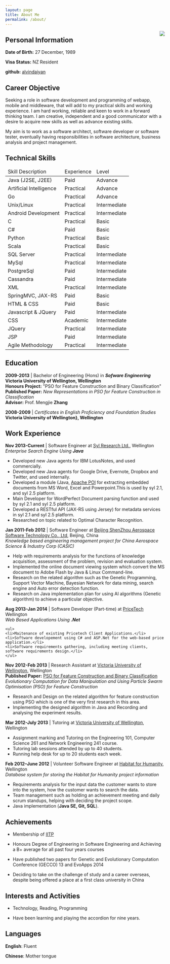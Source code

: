 ```yaml
---
layout: page
title: About Me
permalink: /about/
---
```

<img style="float: right" src="{{ site.url }}/assets/IMAG0067.jpg">

## Personal Information

 **Date of Birth:** 27 December, 1989

 **Visa Status:** NZ Resident

 **github:** [alvindaiyan](https://github.com/alvindaiyan)

<!-- ![package control not showing]() -->


## Career Objective

Seeking a role in software development and programming of webapp, mobile and middleware, that will add to my practical skills and working experience. I am hard working, reliable and keen to work in a forward thinking team. I am creative, independent and a good communicator with a desire to acquire new skills as well as advance existing skills.

My aim is to work as a software architect, software developer or software tester, eventually having responsibilities in software architecture, business analysis and project management.

## Technical Skills

<table class="table">
<thead>
<tr>
	<td>Skill Description</td>
	<td>Experience</td>
	<td>Level</td>
</tr>
</thead>
<tbody>
<tr>
	<td>Java (J2SE, J2EE)</td>
	<td>Paid</td>
	<td>Advance</td>
</tr>
<tr>
	<td>Artificial Intelligence</td>
	<td>Practical</td>
	<td>Advance</td>
</tr>
<tr>
	<td>Go</td>
	<td>Practical</td>
	<td>Advance</td>
</tr>
<tr>
	<td>Unix/Linux 	</td>
	<td>Practical</td>
	<td>Intermediate</td>
</tr>
<tr>
	<td>Android Development</td>
	<td>Practical</td>
	<td>Intermediate</td>
</tr>
<tr>
	<td>C</td>
	<td>Practical</td>
	<td>Basic</td>
</tr>
<tr>
	<td>C#</td>
	<td>Paid</td>
	<td>Basic</td>
</tr>
<tr>
	<td>Python</td>
	<td>Practical</td>
	<td>Basic</td>
</tr>
<tr>
	<td>Scala</td>
	<td>Practical</td>
	<td>Basic</td>
</tr>

<tr>
	<td>SQL Server</td>
	<td>Practical</td> 			
	<td>Intermediate </td>
</tr>
<tr>
	<td>MySql</td>
	<td>Practical</td>
	<td>Intermediate</td>  
</tr>
<tr>
	<td>PostgreSql</td> 				
	<td>Paid</td>					
	<td>Intermediate</td>  
</tr>
<tr>
	<td>Cassandra</td> 				
	<td>Paid</td> 					
	<td>Intermediate</td> 
</tr>
<tr>
	<td>XML</td> 					
	<td>Practical</td> 			
	<td>Intermediate</td> 	
</tr>

<tr>
	<td>SpringMVC, JAX-RS</td>
	<td>Paid</td>
	<td>Basic</td> 
</tr>
<tr>
	<td>HTML & CSS</td>
	<td>Paid</td>
	<td>Basic</td> 
</tr>
<tr>
	<td>Javascript & JQuery</td>
	<td>Paid</td>
	<td>Intermediate</td> 
</tr>
<tr>
	<td>CSS</td>
	<td>Academic</td>
	<td>Intermediate</td>  
</tr>
<tr>
	<td>JQuery</td>
	<td>Practical</td>
	<td>Intermediate</td> 
</tr>
<tr>
	<td>JSP</td>
	<td>Paid</td>
	<td>Intermediate</td> 
</tr>
<tr>
	<td>Agile Methodology</td> 		
	<td>Practical</td> 			
	<td>Intermediate</td>
</tr>
</tbody>	
</table>


## Education
**2009-2013** | Bachelor of Engineering (Hons) in ***Sofware Engineering***<br/>
**Victoria University of Wellington, Wellington**<br/>
**Honours Project:** "PSO for Feature Construction and Binary Classification" <br/>
**Published Paper:** *New Representations in PSO for Feature Construction in Classification*<br/>
**Advisor:** Prof. Mengjie **Zhang**

**2008-2009** | *Certificates in English Proficiency and Foundation Studies*<br/>
**Victoria University of Wellington}, Wellington**

## Work Experience

<div class="panel panel-default">
  <div class="panel-body">
    <b>Nov 2013-Current</b> | Software Engineer at <a href="www.sylresearch.co.nz">Syl Research Ltd.</a>, Wellington <br/>
	<i>Enterprise Search Engine Using <b>Java</b></i>
	<ul>
	<li>Developed new Java agents for IBM LotusNotes, and used commercially. </li>
	<li>Developed new Java agents for Google Drive, Evernote, Dropbox and Twitter, and used internally.</li>
	<li>Developed a module (Java,  <a href="http://poi.apache.org/">Apache POI</a> for extracting embedded documents from MS Word, Excel and Powerpoint.This is used by syl 2.1, and syl 2.5 platform.</li>
	<li>Main Developer for WordPerfect Document parsing function and used by syl 2.1 and syl 2.5 platform.</li>
	<li>Developed a RESTful API (JAX-RS using Jersey) for metadata services in syl 2.1 and syl 2.5 platform.</li>
	<li>Researched on topic related to Optimal Character Recognition.</li>
	</ul>
  </div>
</div>

**Jan 2011-Feb 2012** | Software Engineer at [Beijing ShenZhou Aerospace Software Technology Co., Ltd](http://www.bjsasc.com/), Beijing, China<br/> 
*Knowledge based engineering management project for China Aerospace Science & Industry Corp (CASIC)*

- Help with requirements analysis for the functions of knowledge acquisition, assessment of the problem, revision and evaluation system.
- Implemented the online document viewing system which convert the MS document to Adobe Flash by Java & Linux Command-line.
- Research on the related algorithm such as the Genetic Programming, Support Vector Machine, Bayesian Network for data mining, search engine and Auto error detection function.
- Research on Java implementation plan for using AI algorithms (Genetic algorithm) to achieve a particular objective.

<div class="panel panel-default">
  <div class="panel-body">
	<b>Aug 2013-Jan 2014</b> | Software Developer (Part-time) at <a href="http://pricetech.co.nz/">PriceTech</a> Wellington <br/>
	<i>Web Based Applications Using <b>.Net</b></i> <br/>

	<ul>
	<li>Maitenance of existing Pricetech Client Applications.</li>
	<li>Software developement using C# and ASP.Net for the web-based price application.</li>
	<li>Software requirements gathering, including meeting clients, software requirements design.</li>
	</ul>
  </div>
</div>

**Nov 2012-Feb 2013** | Research Assistant at [Victoria University of Wellington](http://www.victoria.ac.nz/), Wellington <br/>
**Published Paper:** [PSO for Feature Construction and Binary Classification](http://dl.acm.org/citation.cfm?id=2463376) <br/>
*Evolutionary Computation for Data Manipulation and Using Particle Swarm Optimisation (PSO) for Feature Construction* 

- Research and Design on the related algorithm for feature construction using PSO which is one of the very first research in this area. 
- Implementing the designed algorithm in Java and Recording and analysing the experiment results.

<div class="panel panel-default">
  <div class="panel-body">
	<b>Mar 2012-July 2013</b> | Tutoring at <a href="http://www.victoria.ac.nz/">Victoria University of Wellington</a>, Wellington
	<ul>
	<li>Assignment marking and Tutoring on the Engineering 101, Computer Science 261 and Network Engineering 241 course.</li>
	<li>Tutoring lab sessions attended by up to 40 students.</li>
	<li>Running help desk for up to 20 students each week.</li>
	</ul>
  </div>
</div>

**Feb 2012–June 2012** | Volunteer Software Engineer at [Habitat for Humanity](http://www.habitat.org.nz/), Wellington <br/>
*Database system for storing the Habitat for Humanity project information*

- Requirements analysis for the input data the customer wants to store into the system, how the customer wants to search the data.
- Team management such as holding an achievement meeting and daily scrum standups, helping with deciding the project scope.
- Java implementation (**Java SE, Git, SQL**).

## Achievements

- Membership of [IITP](http://iitp.nz/)

- Honours Degree of Engineering in Software Engineering and Achieving a B+ average for all past four years courses

- Have published two papers for Genetic and Evolutionary Computation Conference (GECCO) 13 and EvoApps 2014

- Deciding to take on the challenge of study and a career overseas, despite being offered a place at a first class university in China


## Interests and Activities

- Technology, Reading, Programming

- Have been learning and playing the accordion for nine years.

## Languages
**English**: Fluent

**Chinese**: Mother tongue
